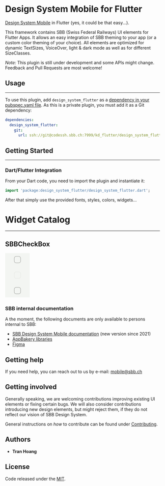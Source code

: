 # Design System Mobile for Flutter

[Design System Mobile](https://designsystems.app.sbb.ch/) in Flutter (yes, it could be that easy...).

This framework contains SBB (Swiss Federal Railways) UI elements for Flutter Apps. It allows an easy integration of SBB theming to your app (or a custom color theming of your choice). All elements are optimized for dynamic TextSizes, VoiceOver, light & dark mode as well as for different SizeClasses.

*Note:* This plugin is still under development and some APIs might change. Feedback and Pull Requests are most welcome!

## Usage
---
To use this plugin, add `design_system_flutter` as a [dependency in your pubspec.yaml file](https://flutter.io/platform-plugins/). As this is a private plugin, you must add it as a Git dependency:
```yaml
dependencies:
  design_system_flutter:
    git:
      url: ssh://git@codessh.sbb.ch:7999/kd_flutter/design_system_flutter.git
```
## Getting Started
---
### Dart/Flutter Integration
From your Dart code, you need to import the plugin and instantiate it:
```Dart
import 'package:design_system_flutter/design_system_flutter.dart';
```

After that simply use the provided fonts, styles, colors, widgets...

# Widget Catalog
---
## SBBCheckBox

![SBB CheckBox](doc/images/sbb_checkbox.gif)


### SBB internal documentation

A the moment, the following documents are only available to persons internal to SBB:
* [SBB Design System Mobile documentation](https://digital.sbb.ch/de/design-system-mobile-new "Design System Mobile documentation") (new version since 2021)
* [AppBakery libraries](https://sbb.sharepoint.com/sites/app-bakery/SitePages/Mobile-Libraries.aspx "AppBakery liraries")
* [Figma](https://www.figma.com/file/56woOj0p1qEOrZiTzi4mJ7/SBB-Mobile-Library-%28draft%29 "Figma library")

## Getting help

If you need help, you can reach out to us by e-mail: [mobile@sbb.ch](mailto:mobile@sbb.ch?subject=[GitHub]%20MDS%20Flutter)

## Getting involved

Generally speaking, we are welcoming contributions improving existing UI elements or fixing certain bugs. We will also consider contributions introducing new design elements, but might reject them, if they do not reflect our vision of SBB Design System.

General instructions on _how_ to contribute can be found under [Contributing](Contributing.md).

## Authors

* **Tran Hoang**


## License

Code released under the [MIT](LICENSE).
